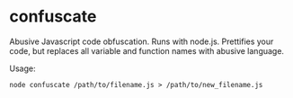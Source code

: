 confuscate
==========

Abusive Javascript code obfuscation. Runs with node.js.
Prettifies your code, but replaces all variable and function names with abusive language.

Usage:

`node confuscate /path/to/filename.js > /path/to/new_filename.js`
